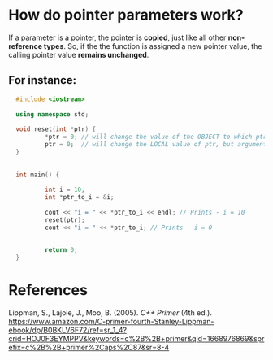 # How do pointer parameters work? 

If a parameter is a pointer, the pointer is **copied**, just like all other **non-reference types**. So, if the 
the function is assigned a new pointer value, the calling pointer value **remains unchanged**. 


## For instance: 
```cpp 
  #include <iostream>
                                  
  using namespace std;            
                                  
  void reset(int *ptr) {    
          *ptr = 0; // will change the value of the OBJECT to which ptr points to
          ptr = 0;  // will change the LOCAL value of ptr, but argument is UNCHANGED
  }                               
                                  
                                  
  int main() {                    
                                  
          int i = 10;             
          int *ptr_to_i = &i;          
                                  
          cout << "i = " << *ptr_to_i << endl; // Prints - i = 10 
          reset(ptr);       
          cout << "i = " << *ptr_to_i; // Prints - i = 0
                                             
                                             
          return 0;                          
  } 
  ``` 
# References 
Lippman, S., Lajoie, J., Moo, B. (2005). *C++ Primer* (4th ed.). <https://www.amazon.com/C-primer-fourth-Stanley-Lippman-ebook/dp/B0BKLV6F72/ref=sr_1_4?crid=HOJ0F3EYMPPV&keywords=c%2B%2B+primer&qid=1668976869&sprefix=c%2B%2B+primer%2Caps%2C87&sr=8-4> 
